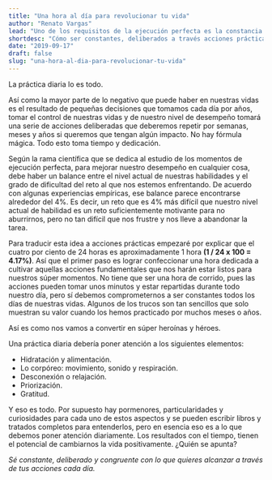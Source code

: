 ```yaml
---
title: "Una hora al día para revolucionar tu vida"
author: "Renato Vargas"
lead: "Uno de los requisitos de la ejecución perfecta es la constancia. Las prácticas que nos pueden llevar a ser mejores solo muestran su valor después de repetirlas por algún tiempo. ¿Qué podemos hacer para diseñar una práctica diaria efectiva que nos lleve a tener más momentos de ejecución perfecta a voluntad?"
shortdesc: "Cómo ser constantes, deliberados a través acciones prácticas diarias."
date: "2019-09-17"
draft: false
slug: "una-hora-al-dia-para-revolucionar-tu-vida"
---
```

La práctica diaria lo es todo.

Así como la mayor parte de lo negativo que puede haber en nuestras vidas es el resultado de pequeñas decisiones que tomamos cada día por años, tomar el control de nuestras vidas y de nuestro nivel de desempeño tomará una serie de acciones deliberadas que deberemos repetir por semanas, meses y años si queremos que tengan algún impacto. No hay fórmula mágica. Todo esto toma tiempo y dedicación.

Según la rama científica que se dedica al estudio de los momentos de ejecución perfecta, para mejorar nuestro desempeño en cualquier cosa, debe haber un balance entre el nivel actual de nuestras habilidades y el grado de dificultad del reto al que nos estemos enfrentando. De acuerdo con algunas experiencias empíricas, ese balance parece encontrarse alrededor del 4%. Es decir, un reto que es 4% más difícil que nuestro nivel actual de habilidad es un reto suficientemente motivante para no aburrirnos, pero no tan difícil que nos frustre y nos lleve a abandonar la tarea.

Para traducir esta idea a acciones prácticas empezaré por explicar que el cuatro por ciento de 24 horas es aproximadamente 1 hora **(1 / 24 x 100 = 4.17%)**. Así que el primer paso es lograr confeccionar una hora dedicada a cultivar aquellas acciones fundamentales que nos harán estar listos para nuestros súper momentos. No tiene que ser una hora de corrido, pues las acciones pueden tomar unos minutos y estar repartidas durante todo nuestro día, pero sí debemos comprometernos a ser constantes todos los días de nuestras vidas. Algunos de los trucos son tan sencillos que solo muestran su valor cuando los hemos practicado por muchos meses o años.

Así es como nos vamos a convertir en súper heroínas y héroes.

Una práctica diaria debería poner atención a los siguientes elementos:

* Hidratación y alimentación.
* Lo corpóreo: movimiento, sonido y respiración.
* Desconexión o relajación.
* Priorización.
* Gratitud.

Y eso es todo. Por supuesto hay pormenores, particularidades y curiosidades para cada uno de estos aspectos y se pueden escribir libros y tratados completos para entenderlos, pero en esencia eso es a lo que debemos poner atención diariamente. Los resultados con el tiempo, tienen el potencial de cambiarnos la vida positivamente. ¿Quién se apunta?

*Sé constante, deliberado y congruente con lo que quieres alcanzar a través de tus acciones cada día.*
